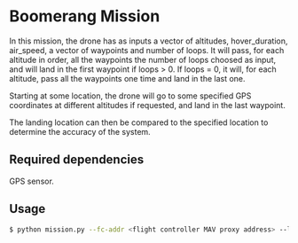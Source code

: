 # Boomerang Mission

In this mission, the drone has as inputs a vector of altitudes, hover_duration, air_speed, a vector of waypoints and number of loops.
It will pass, for each altitude in order, all the waypoints the number of loops choosed as input, and will land in the first waypoint if loops > 0.
If loops = 0, it will, for each altitude, pass all the waypoints one time and land in the last one.

Starting at some location, the drone will go to some specified GPS coordinates at different altitudes if requested, and land in the last waypoint.

The landing location can then be compared to the specified location to determine the accuracy of the system.

## Required dependencies

GPS sensor.

## Usage

```bash
$ python mission.py --fc-addr <flight controller MAV proxy address> --log-file <name of output log file>
```
